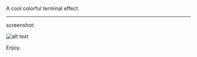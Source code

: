 A cool colorful terminal effect.

---
screenshot:

![alt text](https://github.com/msbCyricTohoku/circle-matrix/blob/main/screenrecord/vid.gif)

Enjoy.
